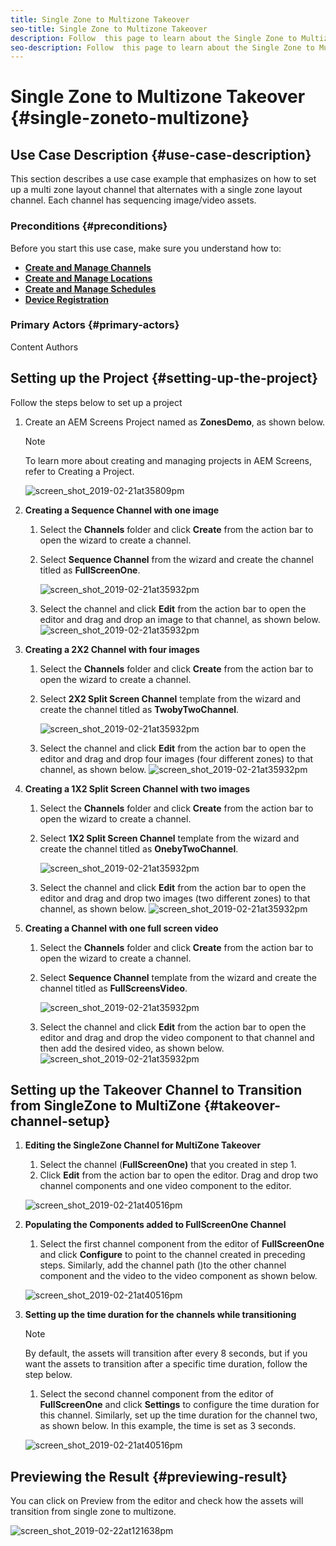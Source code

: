 ```yaml
---
title: Single Zone to Multizone Takeover
seo-title: Single Zone to Multizone Takeover
description: Follow  this page to learn about the Single Zone to Multizone Takeover in an AEM Screens project.  
seo-description: Follow  this page to learn about the Single Zone to Multizone Takeover in an AEM Screens project.    
---
```


# Single Zone to Multizone Takeover {#single-zoneto-multizone}

## Use Case Description {#use-case-description}

This section describes a use case example that emphasizes on how to set up a multi zone layout channel that alternates with a single zone layout channel. Each channel has sequencing image/video assets.

### Preconditions {#preconditions}

Before you start this use case, make sure you understand how to:

* **[Create and Manage Channels](/help/screens/managing-channels.md)**
* **[Create and Manage Locations](/help/screens/managing-locations.md)**
* **[Create and Manage Schedules](/help/screens/managing-schedules.md)**
* **[Device Registration](/help/screens/device-registration.md)**

### Primary Actors {#primary-actors}

Content Authors

## Setting up the Project {#setting-up-the-project}

Follow the steps below to set up a project

1. Create an AEM Screens Project named as **ZonesDemo**, as shown below.

   >[!NOTE]
   >
   >To learn more about creating and managing projects in AEM Screens, refer to Creating a Project.

   ![screen_shot_2019-02-21at35809pm](assets/SZtoMZ1.png)

1. **Creating a Sequence Channel with one image**

    1. Select the **Channels** folder and click **Create** from the action bar to open the wizard to create a channel.
    1. Select **Sequence Channel** from the wizard and create the channel titled as **FullScreenOne**.

       ![screen_shot_2019-02-21at35932pm](assets/SZtoMZ2.png)
    1. Select the channel and click **Edit** from the action bar to open the editor and drag and drop an image to that channel, as shown below.
        ![screen_shot_2019-02-21at35932pm](assets/SZtoMZ3.png)

1. **Creating a 2X2 Channel with four images**

    1. Select the **Channels** folder and click **Create** from the action bar to open the wizard to create a channel.

    1. Select **2X2 Split Screen Channel** template from the wizard and create the channel titled as **TwobyTwoChannel**.

       ![screen_shot_2019-02-21at35932pm](assets/SZtoMZ4.png)
    1. Select the channel and click **Edit** from the action bar to open the editor and drag and drop four images (four different zones) to that channel, as shown below.
        ![screen_shot_2019-02-21at35932pm](assets/SZtoMZ5.png)

1. **Creating a 1X2 Split Screen Channel with two images**

    1. Select the **Channels** folder and click **Create** from the action bar to open the wizard to create a channel.

    1. Select **1X2 Split Screen Channel** template from the wizard and create the channel titled as **OnebyTwoChannel**.

       ![screen_shot_2019-02-21at35932pm](assets/SZtoMZ6.png)
    1. Select the channel and click **Edit** from the action bar to open the editor and drag and drop two images (two different zones) to that channel, as shown below.
        ![screen_shot_2019-02-21at35932pm](assets/SZtoMZ7.png)

1. **Creating a Channel with one full screen video**

    1. Select the **Channels** folder and click **Create** from the action bar to open the wizard to create a channel.

    1. Select **Sequence Channel** template from the wizard and create the channel titled as **FullScreensVideo**.

       ![screen_shot_2019-02-21at35932pm](assets/SZtoMZ8.png)
    1. Select the channel and click **Edit** from the action bar to open the editor and drag and drop the video component to that channel and then add the desired video, as shown below.
        ![screen_shot_2019-02-21at35932pm](assets/SZtoMZ9.png)

## Setting up the Takeover Channel to Transition from SingleZone to MultiZone {#takeover-channel-setup}

1. **Editing the SingleZone Channel for MultiZone Takeover**

    1. Select the channel (**FullScreenOne)** that you created in step 1.
    1. Click **Edit** from the action bar to open the editor. Drag and drop two channel components and one video component to the editor.

   ![screen_shot_2019-02-21at40516pm](assets/SZtoMZ10.png)

1. **Populating the Components added to FullScreenOne Channel**

     1. Select the first channel component from the editor of **FullScreenOne** and click **Configure** to point to the channel created in preceding steps. Similarly, add the channel path ()to the other channel component and the video to the video component as shown below.

   ![screen_shot_2019-02-21at40516pm](assets/SZ_MZvideo1.gif)

1. **Setting up the time duration for the channels while transitioning**

   >[!NOTE]
   >
   >By default, the assets will transition after every 8 seconds, but if you want the assets to transition after a specific time duration, follow the step below.

   1. Select the second channel component from the editor of **FullScreenOne** and click **Settings** to configure the time duration for this channel. Similarly, set up the time duration for the channel two, as shown below.
   In this example, the time is set as 3 seconds.

   ![screen_shot_2019-02-21at40516pm](assets/SZ_MZvideo2.gif)

## Previewing the Result {#previewing-result}

You can click on Preview from the editor and check how the assets will transition from single zone to multizone.

 ![screen_shot_2019-02-22at121638pm](assets/SZ_MZvideo2.gif)
